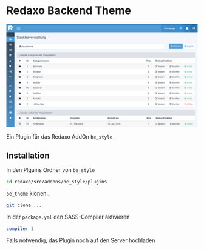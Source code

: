 # Redaxo Backend Theme

![Screenshot](be_theme.png)

Ein Plugin für das Redaxo AddOn `be_style`

## Installation

In den Plguins Ordner von `be_style`

```sh
cd redaxo/src/addons/be_style/plugins
```

`be_theme` klonen..
```sh
git clone ...
```

In der `package.yml` den SASS-Compiler aktivieren
```yaml
compile: 1
```

Falls notwendig, das Plugin noch auf den Server hochladen